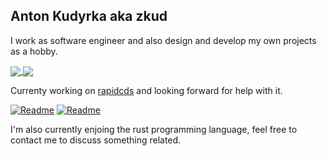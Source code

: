 ## Anton Kudyrka aka zkud

I work as software engineer and also design and develop my own projects as a hobby.

<a href="https://github.com/anuraghazra/github-readme-stats">
  <img align="center" src="https://github-readme-stats.vercel.app/api?username=zkud&count_private=true&show_icons=true&theme=dark" />
</a>
<a href="https://github.com/anuraghazra/github-readme-stats">
  <img align="center" src="https://github-readme-stats.vercel.app/api/top-langs/?username=zkud&show_icons=true&theme=dark&layout=compact&langs_count=10" />
</a>

Currenty working on [rapidcds](https://github.com/rapidcds/rapidcds) and looking forward for help with it.

[![Readme](https://github-readme-stats.vercel.app/api/pin/?username=rapid-d9t&repo=rapidcds&theme=dark)](https://github.com/rapid-d9t/rapidcds)
[![Readme](https://github-readme-stats.vercel.app/api/pin/?username=rapid-d9t&repo=rapid-cds-parser&theme=dark)](https://github.com/rapid-d9t/rapid-cds-parser)

I'm also currently enjoing the rust programming language, feel free to contact me to discuss something related.
